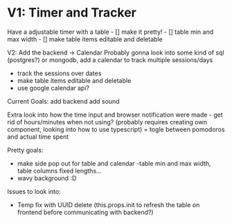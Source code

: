 # V1: Timer and Tracker #
Have a adjustable timer with a table
     - [] make it pretty!
        - [] table min and max width
     - [] make table items editable and deletable

V2: Add the backend -> Calendar
Probably gonna look into some kind of sql (postgres?) or mongodb, add a calendar to track multiple sessions/days
- track the sessions over dates
- make table items editable and deletable
- use google calendar api?

Current Goals:
add backend
add sound

Extra
look into how the time input and browser notification were made
    - get rid of hours/minutes when not using? (probably requires creating own component, looking into how to use typescript)
    = togle between pomodoros and actual time spent

Pretty goals:
- make side pop out for table and calendar
    -table min and max width, table columns fixed lengths...
- wavy background :D

Issues to look into:
- Temp fix with UUID delete (this.props.init to refresh the table on frontend before communicating with backend?)
